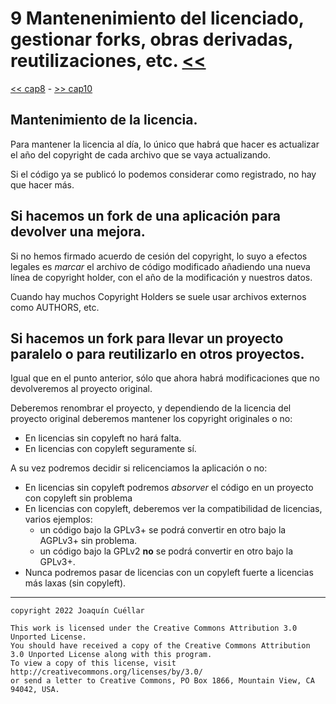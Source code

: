 # 9 Mantenenimiento del licenciado, gestionar forks, obras derivadas, reutilizaciones, etc. [<<](../README.md)
[<< cap8](./capitulo8.md) - [>> cap10](./capitulo10.md)

## Mantenimiento de la licencia.

Para mantener la licencia al día, lo único que habrá que hacer es actualizar el año del copyright de cada archivo que se vaya actualizando.

Si el código ya se publicó lo podemos considerar como registrado, no hay que hacer más.

## Si hacemos un fork de una aplicación para devolver una mejora.

Si no hemos firmado acuerdo de cesión del copyright, lo suyo a efectos legales es *marcar* el archivo de código modificado añadiendo una nueva línea de copyright holder, con el año de la modificación y nuestros datos.

Cuando hay muchos Copyright Holders se suele usar archivos externos como AUTHORS, etc.

## Si hacemos un fork para llevar un proyecto paralelo o para reutilizarlo en otros proyectos.

Igual que en el punto anterior, sólo que ahora habrá modificaciones que no devolveremos al proyecto original.

Deberemos renombrar el proyecto, y dependiendo de la licencia del proyecto original deberemos mantener los copyright originales o no:

+ En licencias sin copyleft no hará falta.
+ En licencias con copyleft seguramente sí.

A su vez podremos decidir si relicenciamos la aplicación o no:

+ En licencias sin copyleft podremos *absorver* el código en un proyecto con copyleft sin problema
+ En licencias con copyleft, deberemos ver la compatibilidad de licencias, varios ejemplos:
    - un código bajo la GPLv3+ se podrá convertir en otro bajo la AGPLv3+ sin problema.
    - un código bajo la GPLv2 **no** se podrá convertir en otro bajo la GPLv3+.
+ Nunca podremos pasar de licencias con un copyleft fuerte a licencias más laxas (sin copyleft).

***

```
copyright 2022 Joaquín Cuéllar

This work is licensed under the Creative Commons Attribution 3.0 Unported License. 
You should have received a copy of the Creative Commons Attribution 3.0 Unported License along with this program.
To view a copy of this license, visit http://creativecommons.org/licenses/by/3.0/
or send a letter to Creative Commons, PO Box 1866, Mountain View, CA 94042, USA.
```

